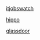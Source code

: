 [itjobswatch](https://www.itjobswatch.co.uk/)

[hippo](https://www.hipo.ro/)

[glassdoor](https://www.glassdoor.com/index.htm)
